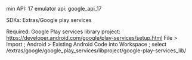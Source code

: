 min API: 17
emulator api: google_api_17

SDKs:
Extras/Google play services

Required:
Google Play services library project: https://developer.android.com/google/play-services/setup.html
	File > Import ; Android > Existing Android Code into Workspace ;
	select <android-sdk>/extras/google/google_play_services/libproject/google-play-services_lib/
